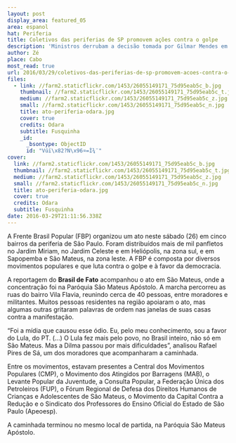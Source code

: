 ```yaml
---
layout: post
display_area: featured_05
area: espanol
hat: Periferia
title: Coletivos das periferias de SP promovem ações contra o golpe
description: 'Ministros derrubam a decisão tomada por Gilmar Mendes em 2008 e processo contra ex-ministro segue nas Varas Federais do '
author: Zé
place: Cabo
most_read: true
url: 2016/03/29/coletivos-das-periferias-de-sp-promovem-acoes-contra-o-golpe/
files:
  - link: //farm2.staticflickr.com/1453/26055149171_75d95eab5c_b.jpg
    thumbnail: //farm2.staticflickr.com/1453/26055149171_75d95eab5c_t.jpg
    medium: //farm2.staticflickr.com/1453/26055149171_75d95eab5c_z.jpg
    small: //farm2.staticflickr.com/1453/26055149171_75d95eab5c_n.jpg
    title: ato-periferia-odara.jpg
    cover: true
    credits: Odara
    subtitle: Fusquinha
    _id:
      _bsontype: ObjectID
      id: "Vúï\x82?N\x96¤=Ì¾¨"
cover:
  link: //farm2.staticflickr.com/1453/26055149171_75d95eab5c_b.jpg
  thumbnail: //farm2.staticflickr.com/1453/26055149171_75d95eab5c_t.jpg
  medium: //farm2.staticflickr.com/1453/26055149171_75d95eab5c_z.jpg
  small: //farm2.staticflickr.com/1453/26055149171_75d95eab5c_n.jpg
  title: ato-periferia-odara.jpg
  cover: true
  credits: Odara
  subtitle: Fusquinha
date: 2016-03-29T21:11:56.338Z
---
```

<p>A Frente Brasil Popular (FBP) organizou um ato neste s&aacute;bado (26) em cinco bairros da periferia de S&atilde;o Paulo. Foram distribu&iacute;dos mais de mil panfletos no Jardim Miriam, no Jardim Celeste e em Heli&oacute;polis, na zona sul, e em Sapopemba e S&atilde;o Mateus, na zona leste. A FBP &eacute; composta por diversos movimentos populares e que luta contra o golpe e &agrave; favor da democracia.</p>

<p>A reportagem do&nbsp;<strong>Brasil de Fato</strong>&nbsp;acompanhou o ato em S&atilde;o Mateus, onde a concentra&ccedil;&atilde;o foi na Par&oacute;quia S&atilde;o Mateus Ap&oacute;stolo. A marcha percorreu as ruas do bairro Vila Flavia, reunindo cerca de 40 pessoas, entre moradores e militantes. Muitos pessoas residentes na regi&atilde;o apoiaram o ato, mas algumas outras gritaram palavras de ordem nas janelas de suas casas contra a manifesta&ccedil;&atilde;o.</p>

<p>&ldquo;Foi a m&iacute;dia que causou esse &oacute;dio. Eu, pelo meu conhecimento, sou a favor do Lula, do PT. (...) O Lula fez mais pelo povo, no Brasil inteiro, n&atilde;o s&oacute; em S&atilde;o Mateus. Mas a Dilma passou por mais dificuldades&rdquo;, analisou Rafael Pires de S&aacute;, um dos moradores que acompanharam a caminhada.</p>

<p>Entre os movimentos, estavam presentes a Central dos Movimentos Populares (CMP), o Movimento dos Atingidos por Barragens (MAB), o Levante Popular da Juventude, a Consulta Popular, a Federa&ccedil;&atilde;o &Uacute;nica dos Petroleiros (FUP), o F&oacute;rum Regional de Defesa dos Direitos Humanos de Crian&ccedil;as e Adolescentes de S&atilde;o Mateus, o Movimento da Capital Contra a Redu&ccedil;&atilde;o e o Sindicato dos Professores do Ensino Oficial do Estado de S&atilde;o Paulo (Apeoesp).</p>

<p>A caminhada terminou no mesmo local de partida, na Par&oacute;quia S&atilde;o Mateus Ap&oacute;stolo.</p>

